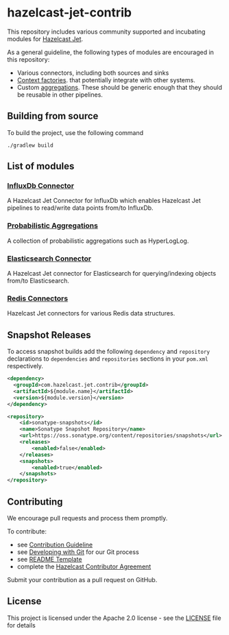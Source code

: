 # hazelcast-jet-contrib

This repository includes various community supported and incubating modules for 
[Hazelcast Jet](https://github.com/hazelcast/hazelcast-jet).

As a general guideline, the following types of modules are encouraged in this repository:

* Various connectors, including both sources and sinks
* [Context factories](https://docs.hazelcast.org/docs/jet/3.0/javadoc/com/hazelcast/jet/pipeline/ContextFactory.html).
that potentially integrate with other systems.
* Custom [aggregations](https://docs.hazelcast.org/docs/jet/3.0/javadoc/com/hazelcast/jet/aggregate/AggregateOperation.html).
These should be generic enough that they should be reusable in other pipelines.

## Building from source

To build the project, use the following command

```
./gradlew build
```

## List of modules

### [InfluxDb Connector](influxdb) 

A Hazelcast Jet Connector for InfluxDb which enables Hazelcast Jet pipelines to 
read/write data points from/to InfluxDb.

### [Probabilistic Aggregations](probabilistic) 

A collection of probabilistic aggregations such as HyperLogLog.

### [Elasticsearch Connector](elasticsearch) 

A Hazelcast Jet connector for Elasticsearch for querying/indexing objects
from/to Elasticsearch.

### [Redis Connectors](redis)

Hazelcast Jet connectors for various Redis data structures.


## Snapshot Releases

To access snapshot builds add the following `dependency` and `repository` declarations
to `dependencies` and `repositories` sections in your `pom.xml` respectively.
              
```xml
<dependency>
  <groupId>com.hazelcast.jet.contrib</groupId>
  <artifactId>${module.name}</artifactId>
  <version>${module.version}</version>
</dependency>
```

```xml
<repository>
    <id>sonatype-snapshots</id>
    <name>Sonatype Snapshot Repository</name>
    <url>https://oss.sonatype.org/content/repositories/snapshots</url>
    <releases>
        <enabled>false</enabled>
    </releases>
    <snapshots>
        <enabled>true</enabled>
    </snapshots>
</repository>
````

## Contributing

We encourage pull requests and process them promptly.

To contribute:

* see [Contribution Guideline](https://github.com/hazelcast/hazelcast-jet-contrib/blob/master/CONTRIBUTING.md)
* see [Developing with Git](https://hazelcast.atlassian.net/wiki/display/COM/Developing+with+Git) for our Git process
* see [README Template](https://github.com/hazelcast/hazelcast-jet-contrib/blob/master/templates/README.template.md)
* complete the [Hazelcast Contributor Agreement](https://hazelcast.atlassian.net/wiki/display/COM/Hazelcast+Contributor+Agreement)

Submit your contribution as a pull request on GitHub. 

## License

This project is licensed under the Apache 2.0 license - see the [LICENSE](LICENSE) file for details

